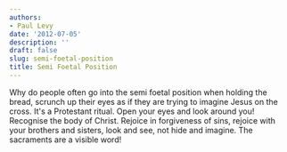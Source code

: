 ```yaml
---
authors:
- Paul Levy
date: '2012-07-05'
description: ''
draft: false
slug: semi-foetal-position
title: Semi Foetal Position
---
```

Why do people often go into the semi foetal position when holding the bread, scrunch up their eyes as if they are trying to imagine Jesus on the cross. It's a Protestant ritual. Open your eyes and look around you! Recognise the body of Christ. Rejoice in forgiveness of sins, rejoice with your brothers and sisters, look and see, not hide and imagine. The sacraments are a visible word!



